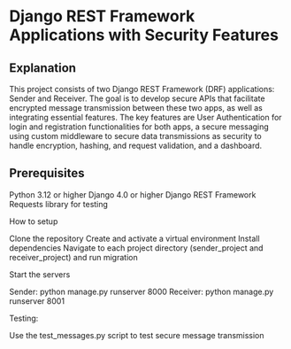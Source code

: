 # Django REST Framework Applications with Security Features

## Explanation

This project consists of two Django REST Framework (DRF) applications: Sender and Receiver. The goal is to develop secure APIs that facilitate encrypted message transmission between these two apps, as well as integrating essential features. The key features are User Authentication for login and registration functionalities for both apps, a secure messaging using custom middleware to secure data transmissions as security to handle encryption, hashing, and request validation, and a dashboard.

## Prerequisites

Python 3.12 or higher
Django 4.0 or higher
Django REST Framework
Requests library for testing

How to setup

Clone the repository
Create and activate a virtual environment
Install dependencies
Navigate to each project directory (sender_project and receiver_project) and run migration

Start the servers

Sender:
python manage.py runserver 8000
Receiver:
python manage.py runserver 8001

Testing:

Use the test_messages.py script to test secure message transmission
